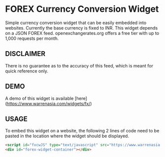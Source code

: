 # FOREX Currency Conversion Widget
Simple currency conversion widget that can be easily embedded into websites. Currently the base currency is fixed to INR. This widget depends on a JSON FOREX feed. openexchangerates.org offers a free tier with up to 1,000 requests per month.

## DISCLAIMER
There is no guarantee as to the accuracy of this feed, which is meant for quick reference only.

## DEMO
A demo of this widget is available [here] (https://www.warrenasia.com/widgets/fx/)

## USAGE
To embed this widget on a website, the following 2 lines of code need to be pasted in the location where the widget should be displayed.
```html
<script id="fxcwJS" type="text/javascript" src="https://www.warrenasia.com/widgets/fx/fx-widget.js"></script>
<div id="forex-widget-container"></div>
```
